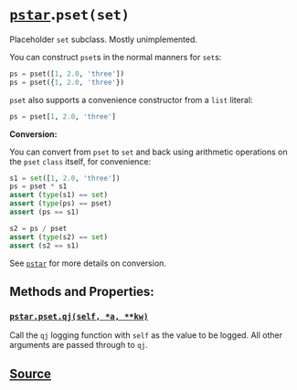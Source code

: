 # [`pstar`](./pstar.md).`pset(set)`

Placeholder `set` subclass. Mostly unimplemented.

You can construct `pset`s in the normal manners for `set`s:
```python
ps = pset([1, 2.0, 'three'])
ps = pset({1, 2.0, 'three'})
```

`pset` also supports a convenience constructor from a `list` literal:
```python
ps = pset[1, 2.0, 'three']
```

**Conversion:**

You can convert from `pset` to `set` and back using arithmetic
operations on the `pset` `class` itself, for convenience:
```python
s1 = set([1, 2.0, 'three'])
ps = pset * s1
assert (type(s1) == set)
assert (type(ps) == pset)
assert (ps == s1)

s2 = ps / pset
assert (type(s2) == set)
assert (s2 == s1)
```

See [`pstar`](./pstar_pstar.md) for more details on conversion.

## Methods and Properties:

### [`pstar.pset.qj(self, *a, **kw)`](./pstar_pset_qj.md)

Call the `qj` logging function with `self` as the value to be logged. All other arguments are passed through to `qj`.

## [Source](../pstar/pstar.py#L986-L1040)